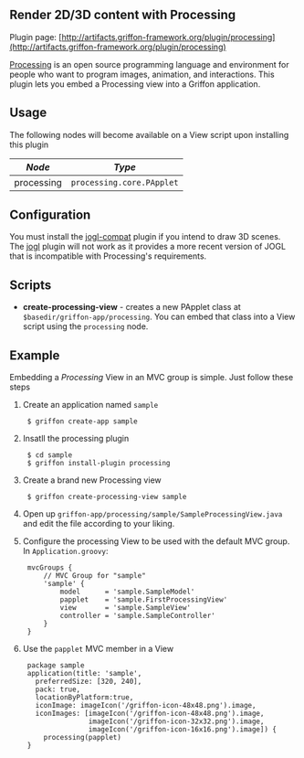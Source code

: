 
Render 2D/3D content with Processing
------------------------------------

Plugin page: [http://artifacts.griffon-framework.org/plugin/processing](http://artifacts.griffon-framework.org/plugin/processing)


[Processing][1] is an open source programming language and environment for people who want to program images, animation,
and interactions. This plugin lets you embed a Processing view into a Griffon application.

Usage
-----

The following nodes will become available on a View script upon installing this plugin

| *Node*     | *Type*                    |
| ---------- | ------------------------- |
| processing | `processing.core.PApplet` |

Configuration
-------------

You must install the [jogl-compat][2] plugin if you intend to draw 3D scenes. The [jogl][3] plugin will not work as it provides a
more recent version of JOGL that is incompatible with Processing's requirements.

Scripts
-------

 * **create-processing-view** - creates a new PApplet class at `$basedir/griffon-app/processing`. You can embed that class
 into a View script using the `processing` node.

## Example

Embedding a _Processing_ View in an MVC group is simple. Just follow these steps

1. Create an application named `sample`

        $ griffon create-app sample

2. Insatll the processing plugin

        $ cd sample
        $ griffon install-plugin processing

3. Create a brand new Processing view

        $ griffon create-processing-view sample

4. Open up `griffon-app/processing/sample/SampleProcessingView.java` and edit the file according to your liking.

5. Configure the processing View to be used with the default MVC group. In `Application.groovy`:

        mvcGroups {
            // MVC Group for "sample"
            'sample' {
                model      = 'sample.SampleModel'
                papplet    = 'sample.FirstProcessingView'
                view       = 'sample.SampleView'
                controller = 'sample.SampleController'
            }
        }

6. Use the `papplet` MVC member in a View

        package sample
        application(title: 'sample',
          preferredSize: [320, 240],
          pack: true,
          locationByPlatform:true,
          iconImage: imageIcon('/griffon-icon-48x48.png').image,
          iconImages: [imageIcon('/griffon-icon-48x48.png').image,
                       imageIcon('/griffon-icon-32x32.png').image,
                       imageIcon('/griffon-icon-16x16.png').image]) {
            processing(papplet)
        }


[1]: http://processing.org/
[2]: /plugin/jogl-compat
[3]: /plugin/jogl

